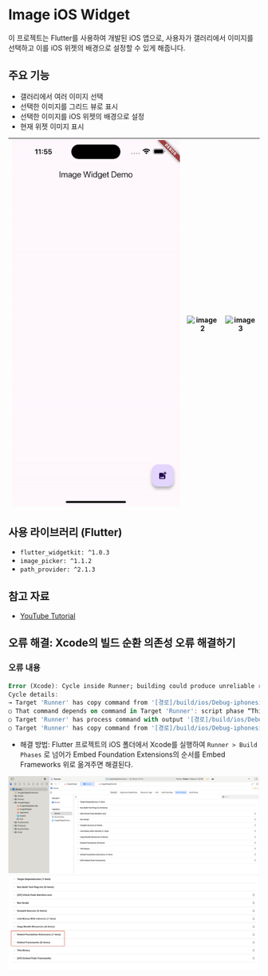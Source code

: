 # Image iOS Widget

이 프로젝트는 Flutter를 사용하여 개발된 iOS 앱으로, 사용자가 갤러리에서 이미지를 선택하고 이를 iOS 위젯의 배경으로 설정할 수 있게 해줍니다.

## 주요 기능

- 갤러리에서 여러 이미지 선택
- 선택한 이미지를 그리드 뷰로 표시
- 선택한 이미지를 iOS 위젯의 배경으로 설정
- 현재 위젯 이미지 표시

| ![image1](/readme_asset/clip_1.gif) | ![image2](/readme_asset/clip_2.gif) | ![image3](/readme_asset/clip_3.gif) |
| --- | --- | --- |


## 사용 라이브러리 (Flutter)

- `flutter_widgetkit: ^1.0.3`
- `image_picker: ^1.1.2`
- `path_provider: ^2.1.3`

## 참고 자료

- [YouTube Tutorial](https://www.youtube.com/watch?v=NoTc1D26HAo)

## 오류 해결: Xcode의 빌드 순환 의존성 오류 해결하기

### 오류 내용

```dart
Error (Xcode): Cycle inside Runner; building could produce unreliable results.
Cycle details:
→ Target 'Runner' has copy command from '[경로]/build/ios/Debug-iphonesimulator/ImageWidgetExtension.appex' to '[경로]/build/ios/Debug-iphonesimulator/Runner.app/PlugIns/ImageWidgetExtension.appex'
○ That command depends on command in Target 'Runner': script phase “Thin Binary”
○ Target 'Runner' has process command with output '[경로]/build/ios/Debug-iphonesimulator/Runner.app/Info.plist'
○ Target 'Runner' has copy command from '[경로]/build/ios/Debug-iphonesimulator/ImageWidgetExtension.appex' to '[경로]/build/ios/Debug-iphonesimulator/Runner.app/PlugIns/ImageWidgetExtension.appex'

```

- 해결 방법: Flutter 프로젝트의 iOS 폴더에서 Xcode를 실행하여 `Runner > Build Phases` 로 넘어가 Embed Foundation Extensions의 순서를 Embed Frameworks 위로 옮겨주면 해결된다.

![image4](/readme_asset/error_resolution_1.png)
![image5](/readme_asset/error_resolution_2.png)